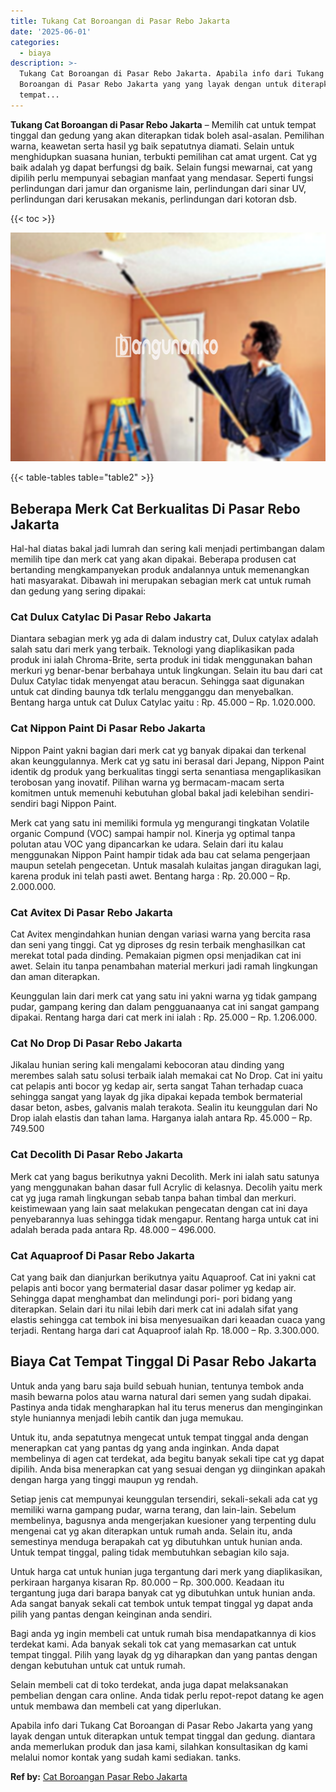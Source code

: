 ```yaml
---
title: Tukang Cat Boroangan di Pasar Rebo Jakarta
date: '2025-06-01'
categories:
  - biaya
description: >-
  Tukang Cat Boroangan di Pasar Rebo Jakarta. Apabila info dari Tukang Cat
  Boroangan di Pasar Rebo Jakarta yang yang layak dengan untuk diterapkan untuk
  tempat...
---
```


**Tukang Cat Boroangan di Pasar Rebo Jakarta** – Memilih cat untuk tempat tinggal dan gedung yang akan diterapkan tidak boleh asal-asalan. Pemilihan warna, keawetan serta hasil yg baik sepatutnya diamati. Selain untuk menghidupkan suasana hunian, terbukti pemilihan cat amat urgent. Cat yg baik adalah yg dapat berfungsi dg baik. Selain fungsi mewarnai, cat yang dipilih perlu mempunyai sebagian manfaat yang mendasar. Seperti fungsi perlindungan dari jamur dan organisme lain, perlindungan dari sinar UV, perlindungan dari kerusakan mekanis, perlindungan dari kotoran dsb.

{{< toc >}}

![Tukang Cat Boroangan di Pasar Rebo Jakarta](/images/jasa-cat-murah08.png)

{{< table-tables table="table2" >}}

## Beberapa Merk Cat Berkualitas Di Pasar Rebo Jakarta

Hal-hal diatas bakal jadi lumrah dan sering kali menjadi pertimbangan dalam memilih tipe dan merk cat yang akan dipakai. Beberapa produsen cat bertanding mengkampanyekan produk andalannya untuk memenangkan hati masyarakat. Dibawah ini merupakan sebagian merk cat untuk rumah dan gedung yang sering dipakai:

### Cat Dulux Catylac Di Pasar Rebo Jakarta

Diantara sebagian merk yg ada di dalam industry cat, Dulux catylax adalah salah satu dari merk yang terbaik. Teknologi yang diaplikasikan pada produk ini ialah Chroma-Brite, serta produk ini tidak menggunakan bahan merkuri yg benar-benar berbahaya untuk lingkungan. Selain itu bau dari cat Dulux Catylac tidak menyengat atau beracun. Sehingga saat digunakan untuk cat dinding baunya tdk terlalu mengganggu dan menyebalkan. Bentang harga untuk cat Dulux Catylac yaitu : Rp. 45.000 – Rp. 1.020.000.

### Cat Nippon Paint Di Pasar Rebo Jakarta

Nippon Paint yakni bagian dari merk cat yg banyak dipakai dan terkenal akan keunggulannya. Merk cat yg satu ini berasal dari Jepang, Nippon Paint identik dg produk yang berkualitas tinggi serta senantiasa mengaplikasikan terobosan yang inovatif. Pilihan warna yg bermacam-macam serta komitmen untuk memenuhi kebutuhan global bakal jadi kelebihan sendiri-sendiri bagi Nippon Paint.

Merk cat yang satu ini memiliki formula yg mengurangi tingkatan Volatile organic Compund (VOC) sampai hampir nol. Kinerja yg optimal tanpa polutan atau VOC yang dipancarkan ke udara. Selain dari itu kalau menggunakan Nippon Paint hampir tidak ada bau cat selama pengerjaan maupun setelah pengecetan. Untuk masalah kulaitas jangan diragukan lagi, karena produk ini telah pasti awet. Bentang harga : Rp. 20.000 – Rp. 2.000.000.

### Cat Avitex Di Pasar Rebo Jakarta

Cat Avitex mengindahkan hunian dengan variasi warna yang bercita rasa dan seni yang tinggi. Cat yg diproses dg resin terbaik menghasilkan cat merekat total pada dinding. Pemakaian pigmen opsi menjadikan cat ini awet. Selain itu tanpa penambahan material merkuri jadi ramah lingkungan dan aman diterapkan.

Keunggulan lain dari merk cat yang satu ini yakni warna yg tidak gampang pudar, gampang kering dan dalam pengguanaanya cat ini sangat gampang dipakai. Rentang harga dari cat merk ini ialah : Rp. 25.000 – Rp. 1.206.000.

### Cat No Drop Di Pasar Rebo Jakarta

Jikalau hunian sering kali mengalami kebocoran atau dinding yang merembes salah satu solusi terbaik ialah memakai cat No Drop. Cat ini yaitu cat pelapis anti bocor yg kedap air, serta sangat Tahan terhadap cuaca sehingga sangat yang layak dg jika dipakai kepada tembok bermaterial dasar beton, asbes, galvanis malah terakota. Sealin itu keunggulan dari No Drop ialah elastis dan tahan lama. Harganya ialah antara Rp. 45.000 – Rp. 749.500

### Cat Decolith Di Pasar Rebo Jakarta

Merk cat yang bagus berikutnya yakni Decolith. Merk ini ialah satu satunya yang menggunakan bahan dasar full Acrylic di kelasnya. Decolih yaitu merk cat yg juga ramah lingkungan sebab tanpa bahan timbal dan merkuri. keistimewaan yang lain saat melakukan pengecatan dengan cat ini daya penyebarannya luas sehingga tidak mengapur. Rentang harga untuk cat ini adalah berada pada antara Rp. 48.000 – 496.000.

### Cat Aquaproof Di Pasar Rebo Jakarta

Cat yang baik dan dianjurkan berikutnya yaitu Aquaproof. Cat ini yakni cat pelapis anti bocor yang bermaterial dasar dasar polimer yg kedap air. Sehingga dapat menghambat dan melindungi pori- pori bidang yang diterapkan. Selain dari itu nilai lebih dari merk cat ini adalah sifat yang elastis sehingga cat tembok ini bisa menyesuaikan dari keaadan cuaca yang terjadi. Rentang harga dari cat Aquaproof ialah Rp. 18.000 – Rp. 3.300.000.

## Biaya Cat Tempat Tinggal Di Pasar Rebo Jakarta

Untuk anda yang baru saja build sebuah hunian, tentunya tembok anda masih bewarna polos atau warna natural dari semen yang sudah dipakai. Pastinya anda tidak mengharapkan hal itu terus menerus dan menginginkan style huniannya menjadi lebih cantik dan juga memukau.

Untuk itu, anda sepatutnya mengecat untuk tempat tinggal anda dengan menerapkan cat yang pantas dg yang anda inginkan. Anda dapat membelinya di agen cat terdekat, ada begitu banyak sekali tipe cat yg dapat dipilih. Anda bisa menerapkan cat yang sesuai dengan yg diinginkan apakah dengan harga yang tinggi maupun yg rendah.

Setiap jenis cat mempunyai keunggulan tersendiri, sekali-sekali ada cat yg memiliki warna gampang pudar, warna terang, dan lain-lain. Sebelum membelinya, bagusnya anda mengerjakan kuesioner yang terpenting dulu mengenai cat yg akan diterapkan untuk rumah anda. Selain itu, anda semestinya menduga berapakah cat yg dibutuhkan untuk hunian anda. Untuk tempat tinggal, paling tidak membutuhkan sebagian kilo saja.

Untuk harga cat untuk hunian juga tergantung dari merk yang diaplikasikan, perkiraan harganya kisaran Rp. 80.000 – Rp. 300.000. Keadaan itu tergantung juga dari barapa banyak cat yg dibutuhkan untuk hunian anda. Ada sangat banyak sekali cat tembok untuk tempat tinggal yg dapat anda pilih yang pantas dengan keinginan anda sendiri.

Bagi anda yg ingin membeli cat untuk rumah bisa mendapatkannya di kios terdekat kami. Ada banyak sekali tok cat yang memasarkan cat untuk tempat tinggal. Pilih yang layak dg yg diharapkan dan yang pantas dengan dengan kebutuhan untuk cat untuk rumah.

Selain membeli cat di toko terdekat, anda juga dapat melaksanakan pembelian dengan cara online. Anda tidak perlu repot-repot datang ke agen untuk membawa dan membeli cat yang diperlukan.

Apabila info dari Tukang Cat Boroangan di Pasar Rebo Jakarta yang yang layak dengan untuk diterapkan untuk tempat tinggal dan gedung. diantara anda memerlukan produk dan jasa kami, silahkan konsultasikan dg kami melalui nomor kontak yang sudah kami sediakan. tanks.

**Ref by:** [Cat Boroangan Pasar Rebo Jakarta](https://id.wikipedia.org/wiki/Cat)
